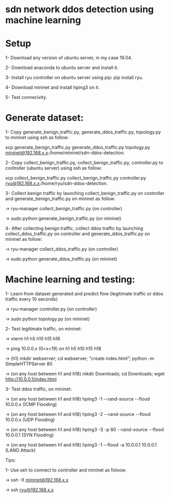 # sdn network ddos detection using machine learning

# Setup

1- Download any version of ubuntu server, in my case 19.04.

2- Download anaconda to ubuntu server and install it.

3- Install ryu controller on ubuntu server using pip: pip install ryu.

4- Download mininet and install hping3 on it.

5- Test connecivity.

# Generate dataset:

1- Copy generate_benign_traffic.py, generate_ddos_traffic.py, topology.py to mininet using ssh as follow:

scp generate_benign_traffic.py generate_ddos_traffic.py topology.py mininet@192.168.x.x:/home/mininet/sdn-ddos-detection.

2- Copy collect_benign_traffic.py, collect_benign_traffic.py, controller.py to controller (ubuntu server) using ssh as follow:

scp collect_benign_traffic.py collect_benign_traffic.py controller.py ryu@192.168.x.x:/home/ryu/sdn-ddos-detection.

3- Collect benign traffic by launching collect_benign_traffic.py on controller and generate_benign_traffic.py on mininet as follow:

-> ryu-manager collect_benign_traffic.py (on controller)

-> sudo python generate_benign_traffic.py (on mininet)

4- After collecting benign traffic, collect ddos traffic by launching collect_ddos_traffic.py on controller and generate_ddos_traffic.py on mininet as follow:

-> ryu-manager collect_ddos_traffic.py (on controller)

-> sudo python generate_ddos_traffic.py (on mininet)

# Machine learning and testing:

1- Learn from dataset generated and predict flow (legitimate traffic or ddos traffic every 10 seconds)

-> ryu-manager controller.py (on controller)

-> sudo python topology.py (on mininet)

2- Test legitimate traffic, on mininet:

-> xterm h1 h5 h10 h15 h18

-> ping 10.0.0.x (0<x<19) on h1 h5 h10 h15 h18

-> (h1) mkdir webserver; cd webserver; "create index.html"; python -m SimpleHTTPServer 80

-> (on any host between h1 and h18) mkdir Downloads; cd Downloads; wget http://10.0.0.1/index.html

3- Test ddos traffic, on mininet:

-> (on any host between h1 and h18) hping3 -1 --rand-source --flood 10.0.0.x (ICMP Flooding)

-> (on any host between h1 and h18) hping3 -2 --rand-source --flood 10.0.0.x (UDP Flooding)

-> (on any host between h1 and h18) hping3 -S -p 80 --rand-source --flood 10.0.0.1 (SYN Flooding)

-> (on any host between h1 and h18) hping3 -1 --flood -a 10.0.0.1 10.0.0.1 (LAND Attack)

Tips:

1- Use ssh to connect to controller and mininet as foloow:

-> ssh -X mininet@192.168.x.x

-> ssh ryu@192.168.x.x
